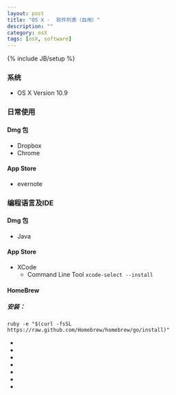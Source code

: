 ```yaml
---
layout: post
title: "OS X -  软件列表（自用）"
description: ""
category: osX
tags: [osX, software]
---
```

{% include JB/setup %}

### 系统

+ OS X Version 10.9

### 日常使用

#### Dmg 包

+ Dropbox
+ Chrome

#### App Store

+ evernote

### 编程语言及IDE

#### Dmg 包

+ Java

#### App Store

+ XCode
    + Command Line Tool
        `xcode-select --install`

#### HomeBrew

##### 安装：

    ruby -e "$(curl -fsSL https://raw.github.com/Homebrew/homebrew/go/install)"

+
+
+
+
+
+
+
